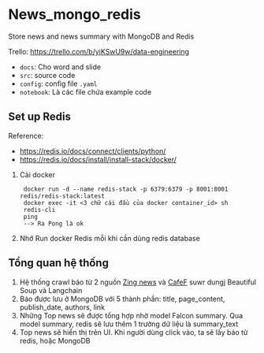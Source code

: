 # News_mongo_redis
Store news and news summary with MongoDB and Redis

Trello: https://trello.com/b/yiKSwU9w/data-engineering

- `docs`: Cho word and slide
- `src`: source code
- `config`: config file `.yaml`
- `notebook`: Là các file chứa example code

## Set up Redis

Reference:

- https://redis.io/docs/connect/clients/python/
- https://redis.io/docs/install/install-stack/docker/

1. Cài docker

        docker run -d --name redis-stack -p 6379:6379 -p 8001:8001 redis/redis-stack:latest
        docker exec -it <3 chữ cái đầu của docker container_id> sh
        redis-cli
        ping
        --> Ra Pong là ok

2. Nhớ Run docker Redis mỗi khi cần dùng redis database

## Tổng quan hệ thống

1. Hệ thống crawl báo từ 2 nguồn [Zing news](https://znews.vn/) và [CafeF](https://cafef.vn/) suwr dungj Beautiful Soup và Langchain
2. Báo được lưu ở MongoDB với 5 thành phần: title, page_content, publish_date, authors, link 
3. Những Top news sẽ được tổng hợp nhờ model Falcon summary. Qua model summary, redis sẽ lưu thêm 1 trường dữ liệu là summary_text
4. Top news sẽ hiển thị trên UI. Khi người dùng click vào, ta sẽ lấy báo từ redis, hoặc MongoDB